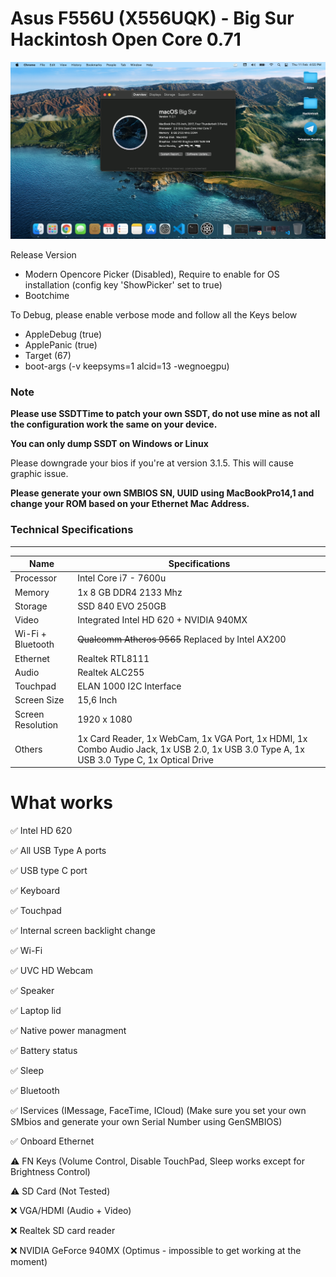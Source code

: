# Asus F556U (X556UQK) - Big Sur Hackintosh Open Core 0.71
![](Screenshot/BigSur.png)

Release Version
- Modern Opencore Picker (Disabled), Require to enable for OS installation (config key 'ShowPicker' set to true)
- Bootchime

To Debug, please enable verbose mode and follow all the Keys below

- AppleDebug (true)
- ApplePanic (true)
- Target (67)
- boot-args (-v keepsyms=1 alcid=13 -wegnoegpu)

### Note
**Please use SSDTTime to patch your own SSDT, do not use mine as not all the configuration work the same on your device.**

**You can only dump SSDT on Windows or Linux**

Please downgrade your bios if you're at version 3.1.5. This will cause graphic issue.

**Please generate your own SMBIOS SN, UUID using MacBookPro14,1 and change your ROM based on your Ethernet Mac Address.**

### Technical Specifications
---

| Name              | Specifications                                                                                                                           |
| ----------------- | ---------------------------------------------------------------------------------------------------------------------------------------- |
| Processor         | Intel Core i7 - 7600u                                                                                                                    |
| Memory            | 1x 8 GB DDR4 2133 Mhz                                                                                                                    |
| Storage           | SSD 840 EVO 250GB                                                                                                                        |
| Video             | Integrated Intel HD 620 + NVIDIA 940MX                                                                                                   |
| Wi-Fi + Bluetooth | ~~Qualcomm Atheros 9565~~ Replaced by Intel AX200                                                                                         |
| Ethernet          | Realtek RTL8111                                                                                                                          |
| Audio             | Realtek ALC255                                                                                                                           |
| Touchpad          | ELAN 1000 I2C Interface                                                                                                                  |
| Screen Size       | 15,6 Inch                                                                                                                                |
| Screen Resolution | 1920 x 1080                                                                                                                              |
| Others            | 1x Card Reader, 1x WebCam, 1x VGA Port, 1x HDMI, 1x Combo Audio Jack, 1x USB 2.0, 1x USB 3.0 Type A, 1x USB 3.0 Type C, 1x Optical Drive |

# What works
✅ Intel HD 620

✅ All USB Type A ports

✅ USB type C port

✅ Keyboard

✅ Touchpad

✅ Internal screen backlight change

✅ Wi-Fi

✅ UVC HD Webcam

✅ Speaker

✅ Laptop lid

✅ Native power managment

✅ Battery status

✅ ️Sleep

✅ Bluetooth 

✅ IServices  (IMessage, FaceTime, ICloud)  (Make sure you set your own SMbios and generate your own Serial Number using GenSMBIOS)

✅ Onboard Ethernet

⚠️ FN Keys (Volume Control, Disable TouchPad, Sleep works except for Brightness Control)

⚠️ SD Card (Not Tested)

❌ VGA/HDMI (Audio + Video)

❌ Realtek SD card reader

❌ NVIDIA GeForce 940MX (Optimus - impossible to get working at the moment)
